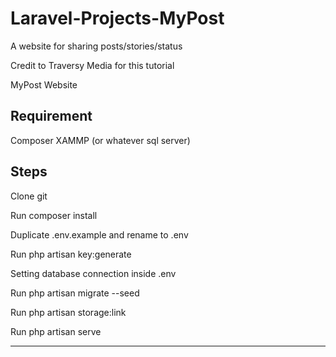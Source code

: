 # Laravel-Projects-MyPost
A website for sharing posts/stories/status 

Credit to Traversy Media for this tutorial

MyPost Website


Requirement
----------------
Composer
XAMMP (or whatever sql server)

Steps
----------------
Clone git

Run composer install

Duplicate .env.example and rename to .env

Run php artisan key:generate

Setting database connection inside .env

Run php artisan migrate --seed

Run php artisan storage:link

Run php artisan serve

-----------------
